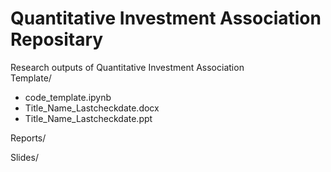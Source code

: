 # Quantitative Investment Association Repositary
Research outputs of Quantitative Investment Association  
Template/
  - code_template.ipynb
  - Title_Name_Lastcheckdate.docx
  - Title_Name_Lastcheckdate.ppt
 
 Reports/
 
 Slides/
